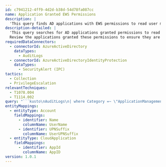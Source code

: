 ```yaml
---
id: c7941212-4ff9-4d2d-b38d-54d78fa087cc
name: Application Granted EWS Permissions
description: |
  'This query finds AD applications with EWS permissions to read user mailboxes. Threat actors could misuse these for persistent mailbox access. Ensure these permissions are legitimately granted and necessary.'
description-detailed: |
  'This query searches for AD applications granted permissions to read users mailboxes via Exchange Web Services (EWS). A threat actor could add these permissions to an application they control in order to gain persistent access to user's mail.
  Review the applications granted these permissions to ensure they are required and were granted legitimately.'
requiredDataConnectors:
  - connectorId: AzureActiveDirectory
    dataTypes:
      - AuditLogs
  - connectorId: AzureActiveDirectoryIdentityProtection
    dataTypes:
      - SecurityAlert (IPC)
tactics:
  - Collection
  - PrivilegeEscalation
relevantTechniques:
  - T1078.004
  - T1114.002
query: "```kusto\nAuditLogs\n| where Category =~ \"ApplicationManagement\"\n| where OperationName has \"Add app role assignment to service principal\"\n| extend UA = tostring(AdditionalDetails[0].value)\n| mv-expand TargetResources\n| extend ModifiedProps = TargetResources.modifiedProperties\n| mv-expand ModifiedProps\n| where ModifiedProps.newValue has \"Use Exchange Web Services with full access to all mailboxes\"\n| extend Action = ModifiedProps.newValue\n| extend User = tolower(tostring(parse_json(tostring(InitiatedBy.user)).userPrincipalName))\n| join kind=inner AuditLogs on CorrelationId\n| mv-expand TargetResources1\n| mv-expand TargetResources1.modifiedProperties\n| project-reorder TargetResources1_modifiedProperties\n| extend displayName_ = tostring(TargetResources1_modifiedProperties.displayName)\n| extend AppId = iff(tostring(TargetResources1_modifiedProperties.displayName) =~ \"ServicePrincipal.AppId\", tostring(TargetResources1_modifiedProperties.newValue), \"\")\n| extend AppName = iff(tostring(TargetResources1_modifiedProperties.displayName) =~ \"ServicePrincipal.DisplayName\", tostring(TargetResources1_modifiedProperties.newValue), \"\")\n| summarize make_set(AppName, 100), make_set(AppId, 100) by TimeGenerated, ActivityDisplayName, UA, User, Result, OperationName, tostring(InitiatedBy), bin(TimeGenerated, 1d), tostring(Action)\n| where tostring(set_AppId) != '[\"\"]'\n| project-reorder TimeGenerated, User, set_AppName\n| join kind=leftouter \n  (SecurityAlert\n    | where ProviderName =~ \"IPC\"\n    | extend User = tolower(tostring(parse_json(ExtendedProperties).[\"User Account\"]))\n    | summarize count_AlertName = count() by bin(TimeGenerated, 1d), User\n  ) on TimeGenerated, User\n| extend NumberofAADAlerts = iif(isnotempty(count_AlertName), count_AlertName, 0)\n| sort by NumberofAADAlerts desc\n| extend AppName = tostring(set_AppName[1])\n| extend AppID = tostring(set_AppId[1])\n| project-away set_AppName, set_AppId\n| project-reorder TimeGenerated, ActivityDisplayName, Action, User, NumberofAADAlerts, AppName, AppID\n| extend timestamp = TimeGenerated, UserName = tostring(split(User, '@', 0)[0]), UserUPNSuffix = tostring(split(User, '@', 1)[0])\n| extend Account_0_Name = UserName\n| extend Account_0_UPNSuffix = UserUPNSuffix\n| extend CloudApplication_0_AppId = AppID\n```"
entityMappings:
  - entityType: Account
    fieldMappings:
      - identifier: Name
        columnName: UserName
      - identifier: UPNSuffix
        columnName: UserUPNSuffix
  - entityType: CloudApplication
    fieldMappings:
      - identifier: AppId
        columnName: AppID
version: 1.0.1
---
```


